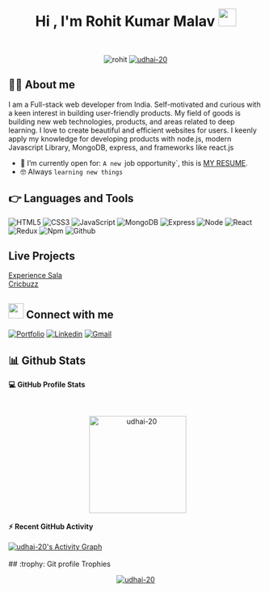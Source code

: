 <p align="center" >
  
</p>


<h1 align="center">Hi , I'm Rohit Kumar Malav <img src="https://media.giphy.com/media/hvRJCLFzcasrR4ia7z/giphy.gif" width="35"></h1>



<br>

<p align="center"> 
	<img src="https://komarev.com/ghpvc/?username=udhai-20&label=Profile%20views&color=0e75b6&style=plastic" alt="rohit" /> 
	<a href = "https://commits.top/egypt.html" target="_blank">
		<img src="https://enfsgag3ayy6w9q.m.pipedream.net/&style=plastic" alt="udhai-20" target="_blank"/> 
	</a>
</p>


## :sassy_man:  About me
 I am a Full-stack web developer from India. Self-motivated and curious with a keen interest in building user-friendly products. My field of goods is building new web technologies, products, and areas related to deep learning. I love to create beautiful and efficient websites for users. I keenly apply my knowledge for developing products with node.js, modern Javascript Library, MongoDB, express, and frameworks like react.js
- :thinking: I’m currently open for: `A new `job opportunity`, this is [MY RESUME](https://drive.google.com/file/d/1aLZ1riT8lSmUSvxBUd5SknrEDk7f8uAL/view?usp=share_link).
- :nerd_face: Always `learning new things`

## 👉 Languages and Tools

![HTML5](https://img.shields.io/badge/-HTML5-000000?style=flat&logo=html5)
![CSS3](https://img.shields.io/badge/-CSS-000000?style=flat&logo=css3)
![JavaScript](https://img.shields.io/badge/-JavaScript-000000?style=flat&logo=javascript)
![MongoDB](https://img.shields.io/badge/-MongoDB-000000?style=flat&logo=mongodb)
![Express](https://img.shields.io/badge/-Express-000000?style=flat&logo=express)
![Node](https://img.shields.io/badge/-Node-000000?style=flat&logo=node.js)
![React](https://img.shields.io/badge/-React-000000?style=flat&logo=react)
![Redux](https://img.shields.io/badge/-Redux-000000?style=flat&logo=redux)
![Npm](https://img.shields.io/badge/-npm-000000?style=flat&logo=npm)
![Github](https://img.shields.io/badge/-Github-000000?style=flat&logo=github) <br />

## Live Projects

<p>
	<a href="https://expirianceshala.vercel.app/"  >Experience Sala</a> <br>
	<a href="luxury-douhua-2f73cb.netlify.app/"  >Cricbuzz</a>
	
</p>


## <img src="https://media.giphy.com/media/iY8CRBdQXODJSCERIr/giphy.gif" width="30px"> Connect with me

[![Portfolio](https://img.shields.io/badge/-Porfolio-000?style=flat&logo=🔭&logoColor=white)](https://rohit1620.github.io/)
[![Linkedin](https://img.shields.io/badge/-LinkedIn-blue?style=flat&logo=Linkedin&logoColor=white)](https://www.linkedin.com/in/rohit-kumar-malav-205a30229/)
[![Gmail](https://img.shields.io/badge/-Gmail-c14438?style=flat&logo=Gmail&logoColor=white)](mailto:malavrohit1620@gmail.com)



## 📊 Github Stats



  <summary><b>💻 GitHub Profile Stats</b></summary>
  <br/>
  <p align="center">
<!--     <a href="https://github.com/udhai-20/github-readme-stats"><img alt="7oSkaaa's Github Stats" src="https://github-readme-stats.vercel.app/api?username=udhai-20&show_icons=true&count_private=true&theme=algolia" height="192px"/></a> -->
<br/>
  &nbsp;
  <img src="https://github-readme-stats.vercel.app/api/top-langs?username=udhai-20&langs_count=10&show_icons=true&locale=en&layout=compact&theme=algolia" alt="udhai-20" height="192px"/>
  <br/>
  
  </p>



  <summary><b>⚡ Recent GitHub Activity</b></summary>
  <br/>
   <a href="https://github.com/udhai-20"><img alt="udhai-20's Activity Graph" src="https://activity-graph.herokuapp.com/graph?username=udhai-20&theme=react-dark" alt="udhayaPrakash"  /></a>
  <br/>


<br/>
<!-- ----<img src="https://raw.githubusercontent.com/deepak-812/deepak-812/output/github-contribution-grid-snake.svg" /> -->
## :trophy: Git profile Trophies

<p align="center"> <a href="https://github.com/ryo-ma/github-profile-trophy"><img src="https://github-profile-trophy.vercel.app/?username=udhai-20&layout=compact&theme=algolia" alt="udhai-20" /></a> </p>

